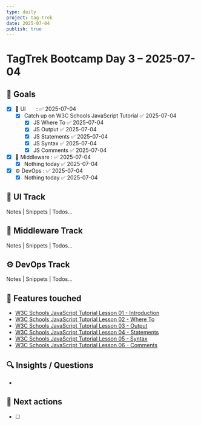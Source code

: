 ```yaml
---
type: daily
project: tag-trek
date: 2025-07-04
publish: true
---
```

# TagTrek Bootcamp Day 3 – 2025-07-04

## 🎯 Goals
- [x] 🐣 UI  : ✅ 2025-07-04
    - [x] Catch up on W3C Schools JavaScript Tutorial ✅ 2025-07-04
        - [x] JS Where To ✅ 2025-07-04
        - [x] JS Output ✅ 2025-07-04
        - [x] JS Statements ✅ 2025-07-04
        - [x] JS Syntax ✅ 2025-07-04
        - [x] JS Comments ✅ 2025-07-04
- [x] 🌳 Middleware : ✅ 2025-07-04
    - [x] Nothing today ✅ 2025-07-04
- [x] ⚙️ DevOps  : ✅ 2025-07-04
    - [x] Nothing today ✅ 2025-07-04

## 🐣 UI Track
Notes | Snippets | Todos…

## 🌳 Middleware Track
Notes | Snippets | Todos…

## ⚙️ DevOps Track
Notes | Snippets | Todos…

## 🧩 Features touched
- [W3C Schools JavaScript Tutorial Lesson 01 - Introduction](W3C%20Schools%20JavaScript%20Tutorial%20Lesson%2001%20-%20Introduction.md)
- [W3C Schools JavaScript Tutorial Lesson 02 - Where To](W3C%20Schools%20JavaScript%20Tutorial%20Lesson%2002%20-%20Where%20To.md)
- [W3C Schools JavaScript Tutorial Lesson 03 - Output](W3C%20Schools%20JavaScript%20Tutorial%20Lesson%2003%20-%20Output.md)
- [W3C Schools JavaScript Tutorial Lesson 04 - Statements](W3C%20Schools%20JavaScript%20Tutorial%20Lesson%2004%20-%20Statements.md)
- [W3C Schools JavaScript Tutorial Lesson 05 - Syntax](W3C%20Schools%20JavaScript%20Tutorial%20Lesson%2005%20-%20Syntax.md)
- [W3C Schools JavaScript Tutorial Lesson 06 - Comments](W3C%20Schools%20JavaScript%20Tutorial%20Lesson%2006%20-%20Comments.md)

## 🔍 Insights / Questions
- 

## 🚀 Next actions
- [ ]





